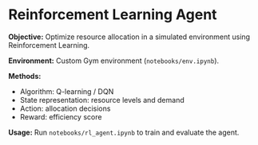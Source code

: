 # Reinforcement Learning Agent

**Objective:** Optimize resource allocation in a simulated environment using Reinforcement Learning.

**Environment:** Custom Gym environment (`notebooks/env.ipynb`).

**Methods:**
- Algorithm: Q-learning / DQN
- State representation: resource levels and demand
- Action: allocation decisions
- Reward: efficiency score

**Usage:** Run `notebooks/rl_agent.ipynb` to train and evaluate the agent.
